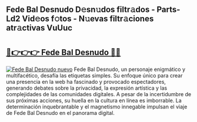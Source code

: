 ## Fede Bal Desnudo D𝚎sn𝚞dos filtr𝚊dos - Parts-Ld2 Vid𝚎os f𝚘tos - N𝚞evas filtr𝚊ciones atr𝚊ctivas VuUuc

# <h2><a href="http://mb7ztqt.tromn.icu/?c=Fede+Bal+Desnudo">🔗👉👉👉 Fede Bal Desnudo 🔗🔗</a></h2>

[![Fede Bal Desnudo nuevo](https://i.imgur.com/pEAQMta.gif)](http://mb7ztqt.tromn.icu/?c=Fede+Bal+Desnudo)
Fede Bal Desnudo, un personaje enigmático y multifacético, desafía las etiquetas simples. Su enfoque único para crear una presencia en la web ha fascinado y provocado espectadores, generando debates sobre la privacidad, la expresión artística y las complejidades de las comunidades digitales. A pesar de la incertidumbre de sus próximas acciones, su huella en la cultura en línea es imborrable. La determinación inquebrantable y el magnetismo innegable impulsan el viaje de Fede Bal Desnudo en el panorama digital.
